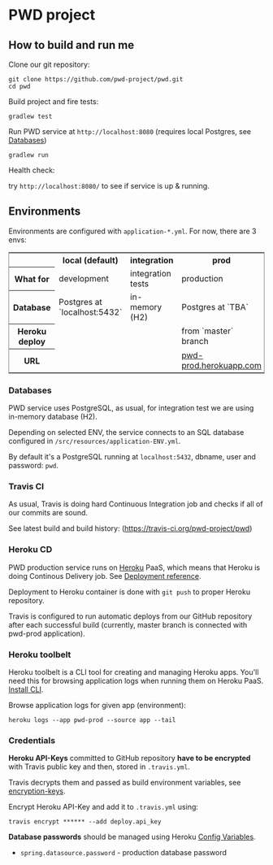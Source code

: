 # PWD project

## How to build and run me

Clone our git repository:

```
git clone https://github.com/pwd-project/pwd.git
cd pwd
```

Build project and fire tests:

```
gradlew test
```

Run PWD service at `http://localhost:8080` (requires local Postgres, see [Databases](#Databases))

```
gradlew run
```

Health check:

try `http://localhost:8080/` to see if service is up & running.

## Environments

Environments are configured with `application-*.yml`. 
For now, there are 3 envs:

<table style='word-wrap: break-word; border: 1px solid gray;'>
<tr>
  <td></td>
  <th>local (default)</th>
  <th>integration</th>
  <th>prod</th>
</tr>

<tr>
  <th>What for</th>
  <td>development</td>
  <td>integration tests</td>
  <td>production</td>
</tr>

<tr>
  <th>Database</th>
  <td>Postgres at `localhost:5432`</td>
  <td>in-memory (H2)</td>
  <td>Postgres at `TBA`</td>
</tr>

<tr>
  <th>Heroku deploy</th>
  <td></td>
  <td></td>
  <td>from `master` branch</td>
</tr>

<tr>
  <th>URL</th>
  <td></td>
  <td></td>
  <td><a href="http://pwd-prod.herokuapp.com">pwd-prod.herokuapp.com</a></td>
</tr>


</table>

### Databases
PWD service uses PostgreSQL, as usual, for integration test we are using in-memory database (H2).

Depending on selected ENV, the service connects to an SQL database configured in `/src/resources/application-ENV.yml`.

By default it's a PostgreSQL running at `localhost:5432`, dbname, user and password:  `pwd`. 

### Travis CI
As usual, Travis is doing hard Continuous Integration job
and checks if all of our commits are sound.

See latest build and build history:
(https://travis-ci.org/pwd-project/pwd)

### Heroku CD

PWD production service runs on [Heroku](https://www.heroku.com) PaaS,
which means that Heroku is doing Continous Delivery job.
See [Deployment reference](https://devcenter.heroku.com/categories/reference#deployment).

Deployment to Heroku container is done with `git push` to proper Heroku repository.

Travis is configured to run automatic deploys from our GitHub repository after each successful
build (currently, master branch is connected with pwd-prod application).

### Heroku toolbelt
Heroku toolbelt is a CLI tool for creating and managing Heroku apps.
You'll need this for browsing application logs when running them on Heroku PaaS. 
[Install CLI](https://toolbelt.heroku.com/).

Browse application logs for given app (environment):

```
heroku logs --app pwd-prod --source app --tail
```
### Credentials
**Heroku API-Keys** committed to GitHub repository **have to be encrypted** with Travis public key
and then, stored in `.travis.yml`. 

Travis decrypts them and passed as build environment variables,
see [encryption-keys](http://docs.travis-ci.com/user/encryption-keys/).

Encrypt Heroku API-Key and add it to `.travis.yml` using:

```
travis encrypt ****** --add deploy.api_key
```

**Database passwords** should be managed using Heroku [Config Variables](https://devcenter.heroku.com/articles/config-vars).

- `spring.datasource.password` - production database password


